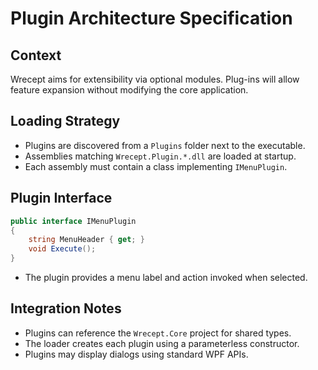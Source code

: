 # Plugin Architecture Specification

## Context
Wrecept aims for extensibility via optional modules. Plug-ins will allow feature expansion without modifying the core application.

## Loading Strategy
- Plugins are discovered from a `Plugins` folder next to the executable.
- Assemblies matching `Wrecept.Plugin.*.dll` are loaded at startup.
- Each assembly must contain a class implementing `IMenuPlugin`.

## Plugin Interface
```csharp
public interface IMenuPlugin
{
    string MenuHeader { get; }
    void Execute();
}
```
- The plugin provides a menu label and action invoked when selected.

## Integration Notes
- Plugins can reference the `Wrecept.Core` project for shared types.
- The loader creates each plugin using a parameterless constructor.
- Plugins may display dialogs using standard WPF APIs.

